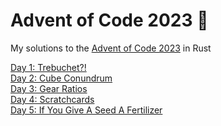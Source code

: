 # Advent of Code 2023 🎄

My solutions to the [Advent of Code 2023](https://adventofcode.com/2023/) in Rust

[Day 1: Trebuchet?!](https://github.com/dellink/advent-of-code/blob/main/2023/src/bin/01.rs)\
[Day 2: Cube Conundrum](https://github.com/dellink/advent-of-code/blob/main/2023/src/bin/02.rs)\
[Day 3: Gear Ratios](https://github.com/dellink/advent-of-code/blob/main/2023/src/bin/03.rs)\
[Day 4: Scratchcards](https://github.com/dellink/advent-of-code/blob/main/2023/src/bin/04.rs)\
[Day 5: If You Give A Seed A Fertilizer](https://github.com/dellink/advent-of-code/blob/main/2023/src/bin/05.rs)
